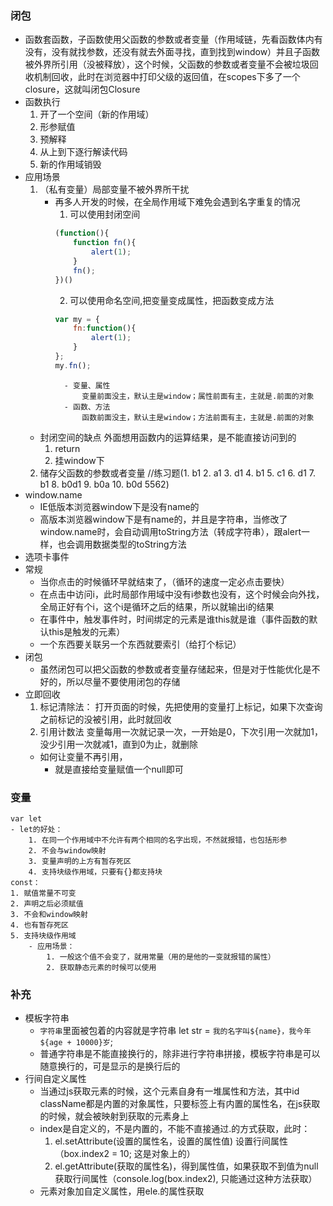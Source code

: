 ### 闭包
- 函数套函数，子函数使用父函数的参数或者变量（作用域链，先看函数体内有没有，没有就找参数，还没有就去外面寻找，直到找到window）并且子函数被外界所引用（没被释放），这个时候，父函数的参数或者变量不会被垃圾回收机制回收，此时在浏览器中打印父级的返回值，在scopes下多了一个closure，这就叫闭包Closure
- 函数执行
    1. 开了一个空间（新的作用域）
    2. 形参赋值
    3. 预解释
    4. 从上到下逐行解读代码
    5. 新的作用域销毁
- 应用场景
    1. （私有变量）局部变量不被外界所干扰
        - 再多人开发的时候，在全局作用域下难免会遇到名字重复的情况
            1. 可以使用封闭空间
            ```javascript
            (function(){
                function fn(){
                    alert(1);
                }
                fn();
            })()
            ```
            2. 可以使用命名空间,把变量变成属性，把函数变成方法
            ```javascript
            var my = {
                fn:function(){
                    alert(1);
                }
            };
            my.fn();
            ```
                - 变量、属性
                    变量前面没主，默认主是window；属性前面有主，主就是.前面的对象
                - 函数、方法
                    函数前面没主，默认主是window；方法前面有主，主就是.前面的对象
    - 封闭空间的缺点
        外面想用函数内的运算结果，是不能直接访问到的
        1. return
        2. 挂window下
    2. 储存父函数的参数或者变量
//练习题(1. b1 2. a1 3. d1 4. b1 5. c1 6. d1 7. b1 8. b0d1 9. b0a 10. b0d 5562)
- window.name
    - IE低版本浏览器window下是没有name的
    - 高版本浏览器window下是有name的，并且是字符串，当修改了window.name时，会自动调用toString方法（转成字符串），跟alert一样，也会调用数据类型的toString方法
- 选项卡事件
- 常规
    - 当你点击的时候循环早就结束了，（循环的速度一定必点击要快）
    - 在点击中访问i，此时局部作用域中没有i参数也没有，这个时候会向外找，全局正好有个i，这个i是循环之后的结果，所以就输出i的结果
    - 在事件中，触发事件时，时间绑定的元素是谁this就是谁（事件函数的默认this是触发的元素）
    - 一个东西要关联另一个东西就要索引（给打个标记）
- 闭包
    - 虽然闭包可以把父函数的参数或者变量存储起来，但是对于性能优化是不好的，所以尽量不要使用闭包的存储
- 立即回收
    1. 标记清除法：
        打开页面的时候，先把使用的变量打上标记，如果下次查询之前标记的没被引用，此时就回收
    2. 引用计数法
        变量每用一次就记录一次，一开始是0，下次引用一次就加1，没少引用一次就减1，直到0为止，就删除
    - 如何让变量不再引用，
        - 就是直接给变量赋值一个null即可
### 变量
    var let 
    - let的好处：
        1. 在同一个作用域中不允许有两个相同的名字出现，不然就报错，也包括形参
        2. 不会与window映射
        3. 变量声明的上方有暂存死区
        4. 支持块级作用域，只要有{}都支持块
    const：
    1. 赋值常量不可变
    2. 声明之后必须赋值
    3. 不会和window映射
    4. 也有暂存死区
    5. 支持块级作用域
        - 应用场景：
            1. 一般这个值不会变了，就用常量（用的是他的一变就报错的属性）
            2. 获取静态元素的时候可以使用
### 补充
- 模板字符串
    - `字符串`里面被包着的内容就是字符串 let str = `我的名字叫${name}，我今年${age + 10000}岁`;
    - 普通字符串是不能直接换行的，除非进行字符串拼接，模板字符串是可以随意换行的，可是显示的是换行后的
- 行间自定义属性
    - 当通过js获取元素的时候，这个元素自身有一堆属性和方法，其中id className都是内置的对象属性，只要标签上有内置的属性名，在js获取的时候，就会被映射到获取的元素身上
    - index是自定义的，不是内置的，不能不直接通过.的方式获取，此时：
        1. el.setAttribute(设置的属性名，设置的属性值)                      设置行间属性（box.index2 = 10; 这是对象上的）
        2. el.getAttribute(获取的属性名)，得到属性值，如果获取不到值为null     获取行间属性（console.log(box.index2), 只能通过这种方法获取）
    - 元素对象加自定义属性，用ele.的属性获取